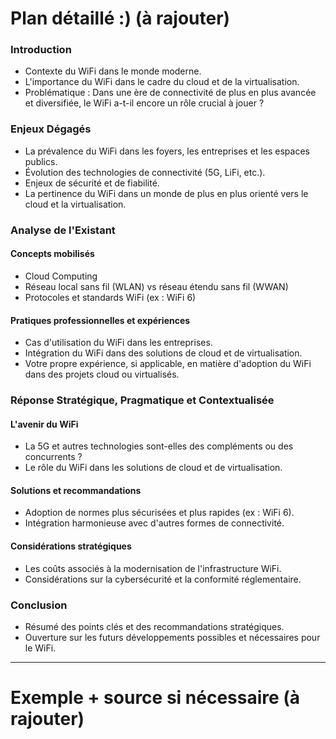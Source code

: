 # **Plan détaillé :)** (à rajouter)
### Introduction

- Contexte du WiFi dans le monde moderne.
- L'importance du WiFi dans le cadre du cloud et de la virtualisation.
- Problématique : Dans une ère de connectivité de plus en plus avancée et diversifiée, le WiFi a-t-il encore un rôle crucial à jouer ?

### Enjeux Dégagés

- La prévalence du WiFi dans les foyers, les entreprises et les espaces publics.
- Évolution des technologies de connectivité (5G, LiFi, etc.).
- Enjeux de sécurité et de fiabilité.
- La pertinence du WiFi dans un monde de plus en plus orienté vers le cloud et la virtualisation.

### Analyse de l'Existant

#### Concepts mobilisés

- Cloud Computing
- Réseau local sans fil (WLAN) vs réseau étendu sans fil (WWAN)
- Protocoles et standards WiFi (ex : WiFi 6)

#### Pratiques professionnelles et expériences

- Cas d'utilisation du WiFi dans les entreprises.
- Intégration du WiFi dans des solutions de cloud et de virtualisation.
- Votre propre expérience, si applicable, en matière d'adoption du WiFi dans des projets cloud ou virtualisés.

### Réponse Stratégique, Pragmatique et Contextualisée

#### L'avenir du WiFi

- La 5G et autres technologies sont-elles des compléments ou des concurrents ?
- Le rôle du WiFi dans les solutions de cloud et de virtualisation.

#### Solutions et recommandations

- Adoption de normes plus sécurisées et plus rapides (ex : WiFi 6).
- Intégration harmonieuse avec d'autres formes de connectivité.

#### Considérations stratégiques

- Les coûts associés à la modernisation de l'infrastructure WiFi.
- Considérations sur la cybersécurité et la conformité réglementaire.

### Conclusion

- Résumé des points clés et des recommandations stratégiques.
- Ouverture sur les futurs développements possibles et nécessaires pour le WiFi.

---
# Exemple + source si nécessaire (à rajouter)